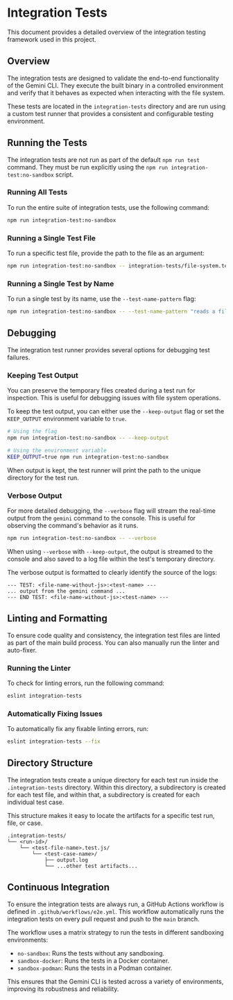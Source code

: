 # Integration Tests

This document provides a detailed overview of the integration testing framework used in this project.

## Overview

The integration tests are designed to validate the end-to-end functionality of the Gemini CLI. They execute the built binary in a controlled environment and verify that it behaves as expected when interacting with the file system.

These tests are located in the `integration-tests` directory and are run using a custom test runner that provides a consistent and configurable testing environment.

## Running the Tests

The integration tests are not run as part of the default `npm run test` command. They must be run explicitly using the `npm run integration-test:no-sandbox` script.

### Running All Tests

To run the entire suite of integration tests, use the following command:

```bash
npm run integration-test:no-sandbox
```

### Running a Single Test File

To run a specific test file, provide the path to the file as an argument:

```bash
npm run integration-test:no-sandbox -- integration-tests/file-system.test.js
```

### Running a Single Test by Name

To run a single test by its name, use the `--test-name-pattern` flag:

```bash
npm run integration-test:no-sandbox -- --test-name-pattern "reads a file"
```

## Debugging

The integration test runner provides several options for debugging test failures.

### Keeping Test Output

You can preserve the temporary files created during a test run for inspection. This is useful for debugging issues with file system operations.

To keep the test output, you can either use the `--keep-output` flag or set the `KEEP_OUTPUT` environment variable to `true`.

```bash
# Using the flag
npm run integration-test:no-sandbox -- --keep-output

# Using the environment variable
KEEP_OUTPUT=true npm run integration-test:no-sandbox
```

When output is kept, the test runner will print the path to the unique directory for the test run.

### Verbose Output

For more detailed debugging, the `--verbose` flag will stream the real-time output from the `gemini` command to the console. This is useful for observing the command's behavior as it runs.

```bash
npm run integration-test:no-sandbox -- --verbose
```

When using `--verbose` with `--keep-output`, the output is streamed to the console and also saved to a log file within the test's temporary directory.

The verbose output is formatted to clearly identify the source of the logs:

```
--- TEST: <file-name-without-js>:<test-name> ---
... output from the gemini command ...
--- END TEST: <file-name-without-js>:<test-name> ---
```

## Linting and Formatting

To ensure code quality and consistency, the integration test files are linted as part of the main build process. You can also manually run the linter and auto-fixer.

### Running the Linter

To check for linting errors, run the following command:

```bash
eslint integration-tests
```

### Automatically Fixing Issues

To automatically fix any fixable linting errors, run:

```bash
eslint integration-tests --fix
```

## Directory Structure

The integration tests create a unique directory for each test run inside the `.integration-tests` directory. Within this directory, a subdirectory is created for each test file, and within that, a subdirectory is created for each individual test case.

This structure makes it easy to locate the artifacts for a specific test run, file, or case.

```
.integration-tests/
└── <run-id>/
    └── <test-file-name>.test.js/
        └── <test-case-name>/
            ├── output.log
            └── ...other test artifacts...
```

## Continuous Integration

To ensure the integration tests are always run, a GitHub Actions workflow is defined in `.github/workflows/e2e.yml`. This workflow automatically runs the integration tests on every pull request and push to the `main` branch.

The workflow uses a matrix strategy to run the tests in different sandboxing environments:

-   `no-sandbox`: Runs the tests without any sandboxing.
-   `sandbox-docker`: Runs the tests in a Docker container.
-   `sandbox-podman`: Runs the tests in a Podman container.

This ensures that the Gemini CLI is tested across a variety of environments, improving its robustness and reliability.

